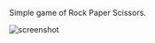 Simple game of Rock Paper Scissors.

![screenshot](https://user-images.githubusercontent.com/28768632/42555695-fd6d0c90-849d-11e8-9a97-a0fc75912118.PNG)
